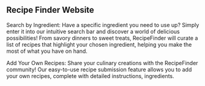 ## Recipe Finder Website ##

Search by Ingredient:
Have a specific ingredient you need to use up? Simply enter it into our intuitive search bar and discover a world of delicious possibilities! From savory dinners to sweet treats, RecipeFinder will curate a list of recipes that highlight your chosen ingredient, helping you make the most of what you have on hand.

Add Your Own Recipes:
Share your culinary creations with the RecipeFinder community! Our easy-to-use recipe submission feature allows you to add your own recipes, complete with detailed instructions, ingredients. 

